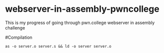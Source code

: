 # webserver-in-assembly-pwncollege
This is my progress of going through pwn.college webserver in assembly challenge


#Compilation

`as -o server.o server.s && ld -o server server.o`


